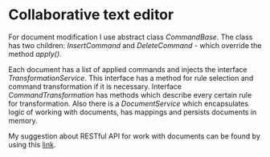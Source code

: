 # Collaborative text editor

For document modification I use abstract class *CommandBase*. The class has two children: *InsertCommand* and *DeleteCommand* - which override the method *apply()*.

Each document has a list of applied commands and injects the interface *TransformationService*. This interface has a method for rule selection and command transformation if it is necessary.
Interface *CommandTransformation* has methods which describe every certain rule for transformation.
Also there is a *DocumentService* which encapsulates logic of working with documents, has mappings and persists documents in memory.

My suggestion about RESTful API for work with documents can be found by using this [link](https://app.swaggerhub.com/apis-docs/mavrinkirill/collaborative-text-editor/1.0.0).
